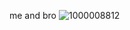 me and bro 
![1000008812](https://github.com/user-attachments/assets/78bd29bf-641b-4609-b6af-3337eb677466)
